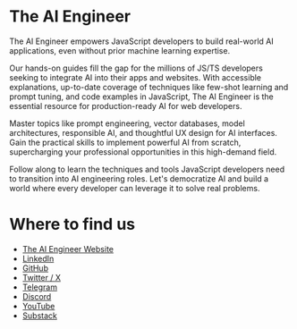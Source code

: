 # The AI Engineer
The AI Engineer empowers JavaScript developers to build real-world AI applications, even without prior machine learning expertise.

Our hands-on guides fill the gap for the millions of JS/TS developers seeking to integrate AI into their apps and websites. With accessible explanations, up-to-date coverage of techniques like few-shot learning and prompt tuning, and code examples in JavaScript, The AI Engineer is the essential resource for production-ready AI for web developers.

Master topics like prompt engineering, vector databases, model architectures, responsible AI, and thoughtful UX design for AI interfaces. Gain the practical skills to implement powerful AI from scratch, supercharging your professional opportunities in this high-demand field.

Follow along to learn the techniques and tools JavaScript developers need to transition into AI engineering roles. Let's democratize AI and build a world where every developer can leverage it to solve real problems.

# Where to find us
* [The AI Engineer Website](https://theaiengineer.co)
* [LinkedIn](https://linkedin.com/company/theaiengineer)
* [GitHub](https://github.com/theaiengineer)
* [Twitter / X](https://twitter.com/theaiengineerco)
* [Telegram](https://t.me/theaiengineer)
* [Discord](https://discord.gg/t7rGa5vSsW)
* [YouTube](https://www.youtube.com/@TheAIEngineerCo)
* [Substack](https://theaiengineerco.substack.com)

